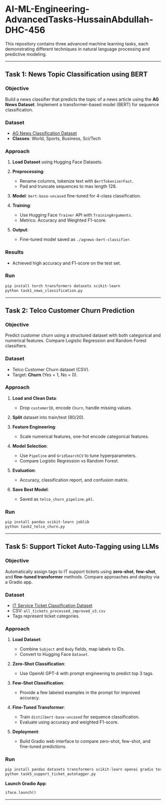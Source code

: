 # AI-ML-Engineering-AdvancedTasks-HussainAbdullah-DHC-456

This repository contains three advanced machine learning tasks, each demonstrating different techniques in natural language processing and predictive modeling.

---

## **Task 1: News Topic Classification using BERT**

### **Objective**

Build a news classifier that predicts the topic of a news article using the **AG News Dataset**. Implement a transformer-based model (BERT) for sequence classification.

### **Dataset**

* [AG News Classification Dataset](https://www.kaggle.com/datasets/amananandrai/ag-news-classification-dataset)
* **Classes**: World, Sports, Business, Sci/Tech

### **Approach**

1. **Load Dataset** using Hugging Face Datasets.
2. **Preprocessing**:

   * Rename columns, tokenize text with `BertTokenizerFast`.
   * Pad and truncate sequences to max length 128.
3. **Model**: `bert-base-uncased` fine-tuned for 4-class classification.
4. **Training**:

   * Use Hugging Face `Trainer` API with `TrainingArguments`.
   * Metrics: Accuracy and Weighted F1-score.
5. **Output**:

   * Fine-tuned model saved as `./agnews-bert-classifier`.

### **Results**

* Achieved high accuracy and F1-score on the test set.

### **Run**

```bash
pip install torch transformers datasets scikit-learn
python task1_news_classification.py
```

---

## **Task 2: Telco Customer Churn Prediction**

### **Objective**

Predict customer churn using a structured dataset with both categorical and numerical features. Compare Logistic Regression and Random Forest classifiers.

### **Dataset**

* Telco Customer Churn dataset (CSV).
* Target: **Churn** (Yes = 1, No = 0).

### **Approach**

1. **Load and Clean Data**:

   * Drop `customerID`, encode `Churn`, handle missing values.
2. **Split** dataset into train/test (80/20).
3. **Feature Engineering**:

   * Scale numerical features, one-hot encode categorical features.
4. **Model Selection**:

   * Use `Pipeline` and `GridSearchCV` to tune hyperparameters.
   * Compare Logistic Regression vs Random Forest.
5. **Evaluation**:

   * Accuracy, classification report, and confusion matrix.
6. **Save Best Model**:

   * Saved as `telco_churn_pipeline.pkl`.

### **Run**

```bash
pip install pandas scikit-learn joblib
python task2_telco_churn.py
```

---

## **Task 5: Support Ticket Auto-Tagging using LLMs**

### **Objective**

Automatically assign tags to IT support tickets using **zero-shot**, **few-shot**, and **fine-tuned transformer** methods. Compare approaches and deploy via a Gradio app.

### **Dataset**

* [IT Service Ticket Classification Dataset](https://www.kaggle.com/datasets/adisongoh/it-service-ticket-classification-dataset)
* CSV: `all_tickets_processed_improved_v3.csv`
* Tags represent ticket categories.

### **Approach**

1. **Load Dataset**:

   * Combine `Subject` and `Body` fields, map labels to IDs.
   * Convert to Hugging Face `Dataset`.
2. **Zero-Shot Classification**:

   * Use OpenAI GPT-4 with prompt engineering to predict top 3 tags.
3. **Few-Shot Classification**:

   * Provide a few labeled examples in the prompt for improved accuracy.
4. **Fine-Tuned Transformer**:

   * Train `distilbert-base-uncased` for sequence classification.
   * Evaluate using accuracy and weighted F1-score.
5. **Deployment**:

   * Build Gradio web interface to compare zero-shot, few-shot, and fine-tuned predictions.

### **Run**

```bash
pip install pandas datasets transformers scikit-learn openai gradio torch
python task5_support_ticket_autotagger.py
```

**Launch Gradio App**:

```python
iface.launch()
```

---



